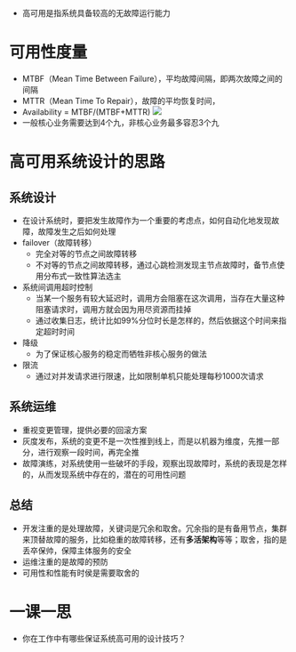 - 高可用是指系统具备较高的无故障运行能力

# 可用性度量
- MTBF（Mean Time Between Failure），平均故障间隔，即两次故障之间的间隔
- MTTR（Mean Time To Repair），故障的平均恢复时间，
- Availability = MTBF/(MTBF+MTTR)
![](https://static001.geekbang.org/resource/image/73/75/73a87a9bc14a27c9ec9dfda1b72e1e75.jpg)
- 一般核心业务需要达到4个九，非核心业务最多容忍3个九
  
# 高可用系统设计的思路
## 系统设计
- 在设计系统时，要把发生故障作为一个重要的考虑点，如何自动化地发现故障，故障发生之后如何处理
- failover（故障转移）
  - 完全对等的节点之间故障转移
  - 不对等的节点之间故障转移，通过心跳检测发现主节点故障时，备节点使用分布式一致性算法选主
- 系统间调用超时控制
  - 当某一个服务有较大延迟时，调用方会阻塞在这次调用，当存在大量这种阻塞请求时，调用方就会因为用尽资源而挂掉
  - 通过收集日志，统计比如99%分位时长是怎样的，然后依据这个时间来指定超时时间
- 降级
  - 为了保证核心服务的稳定而牺牲非核心服务的做法
- 限流
  - 通过对并发请求进行限速，比如限制单机只能处理每秒1000次请求

## 系统运维
- 重视变更管理，提供必要的回滚方案
- 灰度发布，系统的变更不是一次性推到线上，而是以机器为维度，先推一部分，进行观察一段时间，再完全推
- 故障演练，对系统使用一些破坏的手段，观察出现故障时，系统的表现是怎样的，从而发现系统中存在的，潜在的可用性问题

## 总结
- 开发注重的是处理故障，关键词是冗余和取舍。冗余指的是有备用节点，集群来顶替故障的服务，比如稳重的故障转移，还有**多活架构**等等；取舍，指的是丢卒保帅，保障主体服务的安全
- 运维注重的是故障的预防
- 可用性和性能有时侯是需要取舍的

# 一课一思
- 你在工作中有哪些保证系统高可用的设计技巧？
